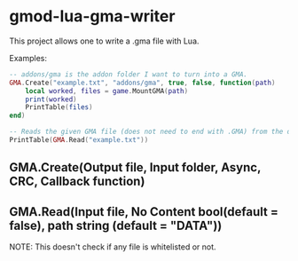 # gmod-lua-gma-writer  
This project allows one to write a .gma file with Lua.  

Examples:  
```lua  
-- addons/gma is the addon folder I want to turn into a GMA.
GMA.Create("example.txt", "addons/gma", true, false, function(path)
	local worked, files = game.MountGMA(path)
	print(worked)
	PrintTable(files)
end)
```  

```lua  
-- Reads the given GMA file (does not need to end with .GMA) from the data/ folder
PrintTable(GMA.Read("example.txt"))
```

## GMA.Create(Output file, Input folder, Async, CRC, Callback function)  

## GMA.Read(Input file, No Content bool(default = false), path string (default = "DATA")) 

NOTE: This doesn't check if any file is whitelisted or not.
